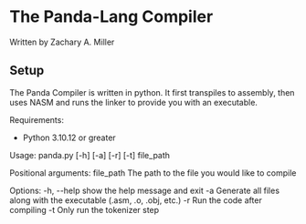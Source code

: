 # The Panda-Lang Compiler
Written by Zachary A. Miller

## Setup
The Panda Compiler is written in python. It first transpiles to assembly, then uses NASM and runs the linker to provide you with an executable.

Requirements:
- Python 3.10.12 or greater

Usage: panda.py [-h] [-a] [-r] [-t] file_path

Positional arguments:
  file_path   The path to the file you would like to compile

Options:
  -h, --help  show the help message and exit
  -a          Generate all files along with the executable (.asm, .o, .obj, etc.)
  -r          Run the code after compiling
  -t          Only run the tokenizer step
